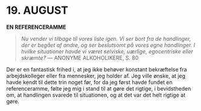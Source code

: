 # 19. AUGUST

**EN REFERENCERAMME**

> *Nu vender vi tilbage til vores liste igen. Vi ser bort fra de handlinger, der er begået af andre, og ser beslutsomt på vores egne handlinger. I hvilke situationer havde vi været selviske, uærlige, egocentriske eller skræmte?*
> — ANONYME ALKOHOLIKERE, S. 80

Der er en fantastisk frihed i, at jeg ikke behøver konstant bekræftelse fra arbejdskolleger eller fra mennesker, jeg holder af. Jeg ville ønske, at jeg havde kendt til dette trin noget før, for da jeg først havde fundet en referenceramme, følte jeg mig i stand til at gøre det rigtige, i bevidstheden om, at handlingen svarede til situationen, og at det var det helt rigtige at gøre.
